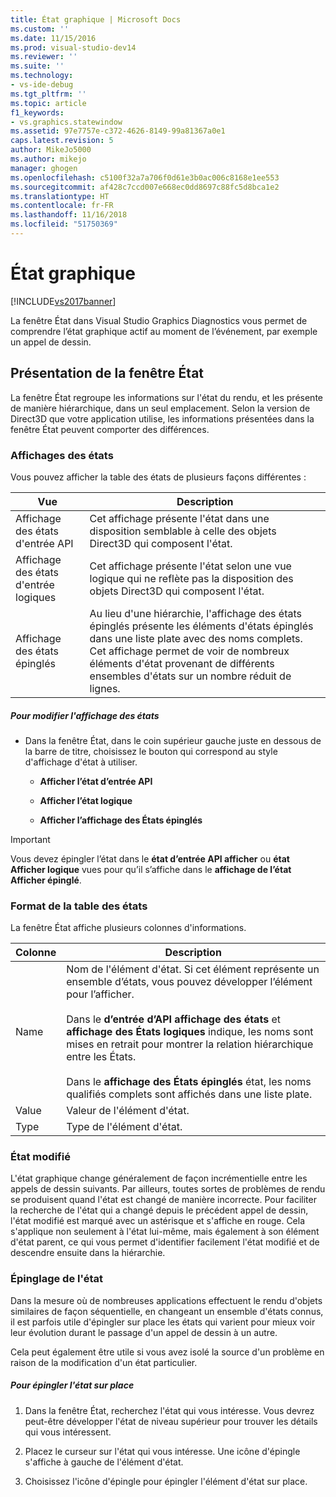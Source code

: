 ```yaml
---
title: État graphique | Microsoft Docs
ms.custom: ''
ms.date: 11/15/2016
ms.prod: visual-studio-dev14
ms.reviewer: ''
ms.suite: ''
ms.technology:
- vs-ide-debug
ms.tgt_pltfrm: ''
ms.topic: article
f1_keywords:
- vs.graphics.statewindow
ms.assetid: 97e7757e-c372-4626-8149-99a81367a0e1
caps.latest.revision: 5
author: MikeJo5000
ms.author: mikejo
manager: ghogen
ms.openlocfilehash: c5100f32a7a706f0d61e3b0ac006c8168e1ee553
ms.sourcegitcommit: af428c7ccd007e668ec0dd8697c88fc5d8bca1e2
ms.translationtype: HT
ms.contentlocale: fr-FR
ms.lasthandoff: 11/16/2018
ms.locfileid: "51750369"
---
```

# <a name="graphics-state"></a>État graphique
[!INCLUDE[vs2017banner](../includes/vs2017banner.md)]

La fenêtre État dans Visual Studio Graphics Diagnostics vous permet de comprendre l’état graphique actif au moment de l’événement, par exemple un appel de dessin.  
  
## <a name="understanding-the-state-window"></a>Présentation de la fenêtre État  
 La fenêtre État regroupe les informations sur l'état du rendu, et les présente de manière hiérarchique, dans un seul emplacement. Selon la version de Direct3D que votre application utilise, les informations présentées dans la fenêtre État peuvent comporter des différences.  
  
### <a name="state-views"></a>Affichages des états  
 Vous pouvez afficher la table des états de plusieurs façons différentes :  
  
|Vue|Description|  
|----------|-----------------|  
|Affichage des états d'entrée API|Cet affichage présente l'état dans une disposition semblable à celle des objets Direct3D qui composent l'état.|  
|Affichage des états d'entrée logiques|Cet affichage présente l'état selon une vue logique qui ne reflète pas la disposition des objets Direct3D qui composent l'état.|  
|Affichage des états épinglés|Au lieu d'une hiérarchie, l'affichage des états épinglés présente les éléments d'états épinglés dans une liste plate avec des noms complets. Cet affichage permet de voir de nombreux éléments d'état provenant de différents ensembles d'états sur un nombre réduit de lignes.|  
  
##### <a name="to-change-the-state-view"></a>Pour modifier l'affichage des états  
  
-   Dans la fenêtre État, dans le coin supérieur gauche juste en dessous de la barre de titre, choisissez le bouton qui correspond au style d'affichage d'état à utiliser.  
  
    -   **Afficher l’état d’entrée API**  
  
    -   **Afficher l’état logique**  
  
    -   **Afficher l’affichage des États épinglés**  
  
> [!IMPORTANT]
>  Vous devez épingler l’état dans le **état d’entrée API afficher** ou **état Afficher logique** vues pour qu’il s’affiche dans le **affichage de l’état Afficher épinglé**.  
  
### <a name="state-table-format"></a>Format de la table des états  
 La fenêtre État affiche plusieurs colonnes d'informations.  
  
|Colonne|Description|  
|------------|-----------------|  
|Name|Nom de l'élément d'état. Si cet élément représente un ensemble d’états, vous pouvez développer l’élément pour l’afficher.<br /><br /> Dans le **d’entrée d’API affichage des états** et **affichage des États logiques** indique, les noms sont mises en retrait pour montrer la relation hiérarchique entre les États.<br /><br /> Dans le **affichage des États épinglés** état, les noms qualifiés complets sont affichés dans une liste plate.|  
|Value|Valeur de l'élément d'état.|  
|Type|Type de l'élément d'état.|  
  
### <a name="changed-state"></a>État modifié  
 L'état graphique change généralement de façon incrémentielle entre les appels de dessin suivants. Par ailleurs, toutes sortes de problèmes de rendu se produisent quand l'état est changé de manière incorrecte. Pour faciliter la recherche de l'état qui a changé depuis le précédent appel de dessin, l'état modifié est marqué avec un astérisque et s'affiche en rouge. Cela s'applique non seulement à l'état lui-même, mais également à son élément d'état parent, ce qui vous permet d'identifier facilement l'état modifié et de descendre ensuite dans la hiérarchie.  
  
### <a name="pinning-state"></a>Épinglage de l'état  
 Dans la mesure où de nombreuses applications effectuent le rendu d'objets similaires de façon séquentielle, en changeant un ensemble d'états connus, il est parfois utile d'épingler sur place les états qui varient pour mieux voir leur évolution durant le passage d'un appel de dessin à un autre.  
  
 Cela peut également être utile si vous avez isolé la source d'un problème en raison de la modification d'un état particulier.  
  
##### <a name="to-pin-state-in-place"></a>Pour épingler l'état sur place  
  
1.  Dans la fenêtre État, recherchez l'état qui vous intéresse. Vous devrez peut-être développer l'état de niveau supérieur pour trouver les détails qui vous intéressent.  
  
2.  Placez le curseur sur l'état qui vous intéresse. Une icône d'épingle s'affiche à gauche de l'élément d'état.  
  
3.  Choisissez l'icône d'épingle pour épingler l'élément d'état sur place.



